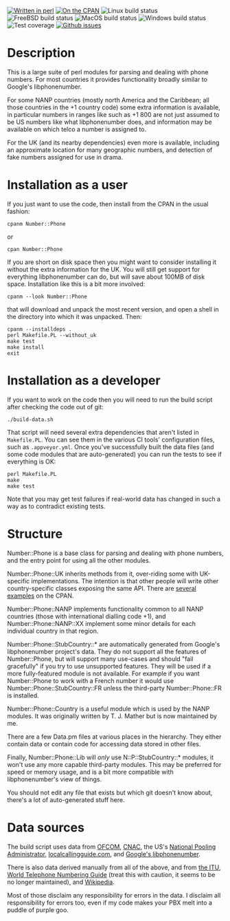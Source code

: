 [![Written in perl](https://img.shields.io/badge/perl-%2339457E.svg?&logo=perl&logoColor=white)](https://www.perl.org/)
 [![On the CPAN](https://img.shields.io/cpan/v/Number-Phone)](https://metacpan.org/pod/Number::Phone)
 ![Linux build status](https://img.shields.io/travis/com/DrHyde/perl-modules-Number-Phone?label=Linux)
 ![FreeBSD build status](https://img.shields.io/cirrus/github/DrHyde/perl-modules-Number-Phone?task=FreeBSD)
 ![MacOS build status](https://img.shields.io/cirrus/github/DrHyde/perl-modules-Number-Phone?task=MacOS)
 ![Windows build status](https://img.shields.io/appveyor/build/DrHyde/perl-modules-Number-Phone?label=Windows)
 ![Test coverage](https://img.shields.io/coveralls/github/DrHyde/perl-modules-Number-Phone/master?label=Coverage)
 [![Github issues](https://img.shields.io/github/issues/DrHyde/perl-modules-Number-Phone?label=Issues)](https://github.com/DrHyde/perl-modules-Number-Phone/issues)

# Description

This is a large suite of perl modules for parsing and dealing with phone
numbers. For most countries it provides functionality broadly similar to
Google's libphonenumber.

For some NANP countries (mostly north America and the Caribbean; all those
countries in the +1 country code) some extra information is available, in
particular numbers in ranges like such as +1 800 are not just assumed to be
US numbers like what libphonenumber does, and information may be available
on which telco a number is assigned to.

For the UK (and its nearby dependencies) even more is available, including
an approximate location for many geographic numbers, and detection of
fake numbers assigned for use in drama.

# Installation as a user

If you just want to use the code, then install from the CPAN in the usual fashion:

    cpanm Number::Phone

or

    cpan Number::Phone

If you are short on disk space then you might want to consider installing
it without the extra information for the UK. You will still get support for
everything libphonenumber can do, but will save about 100MB of disk space.
Installation like this is a bit more involved:

    cpanm --look Number::Phone

that will download and unpack the most recent version, and open a shell in
the directory into which it was unpacked. Then:

    cpanm --installdeps .
    perl Makefile.PL --without_uk
    make test
    make install
    exit

# Installation as a developer

If you want to work on the code then you will need to run the build script after checking the code out of git:

    ./build-data.sh

That script will need several extra dependencies that aren't listed in `Makefile.PL`. You can see them in the various CI tools' configuration files, such as `.appveyor.yml`. Once you've successfully built the data files (and some code modules that are auto-generated) you can run the tests to see if everything is OK:

    perl Makefile.PL
    make
    make test

Note that you may get test failures if real-world data has changed in such a way as to contradict existing tests.

# Structure

Number::Phone is a base class for parsing and dealing with phone numbers, and the entry point for using all the other modules.

Number::Phone::UK inherits methods from it, over-riding some with UK-specific implementations. The intention is that other people will write other country-specific classes exposing the same API. There are [several](https://metacpan.org/release/Number-Phone-FR) [examples](https://metacpan.org/release/Number-Phone-RO) on the CPAN.

Number::Phone::NANP implements functionality common to all NANP countries (those with international dialling code +1), and Number::Phone::NANP::XX implement some minor details for each individual country in that region.

Number::Phone::StubCountry::* are automatically generated from Google's libphonenumber project's data. They do not support all the features of Number::Phone, but will support many use-cases and should "fail gracefully" if you try to use unsupported features. They will be used if a more fully-featured module is not available. For example if you want Number::Phone to work with a French number it would use Number::Phone::StubCountry::FR unless the third-party Number::Phone::FR is installed.

Number::Phone::Country is a useful module which is used by the NANP modules. It was originally written by T. J. Mather but is now maintained by me.

There are a few Data.pm files at various places in the hierarchy. They either contain data or contain code for accessing data stored in other files.

Finally, Number::Phone::Lib will *only* use N::P::StubCountry::* modules, it won't use any more capable third-party modules. This may be preferred for speed or memory usage, and is a bit more compatible with libphonenumber's view of things.

You should not edit any file that exists but which git doesn't know about, there's a lot of auto-generated stuff here.

# Data sources

The build script uses data from [OFCOM](http://www.ofcom.org.uk/), [CNAC](http://www.cnac.ca/), the US's [National Pooling Administrator](https://www.nationalpooling.com), [localcallingguide.com](https://localcallingguide.com/), and [Google's libphonenumber](http://code.google.com/p/libphonenumber/).

There is also data derived manually from all of the above, and from [the ITU](http://www.itu.int/itu-t/inr/nnp/), [World Telephone Numbering Guide](http://wtng.info/) (treat this with caution, it seems to be no longer maintained), and [Wikipedia](https://en.wikipedia.org/).

Most of those disclaim any responsibility for errors in the data.  I disclaim
all responsibility for errors too, even if my code makes your PBX melt into
a puddle of purple goo.

